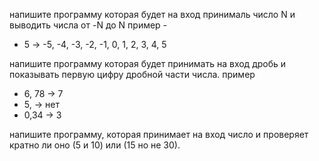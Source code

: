 напишите программу которая будет на вход принималь число N
и выводить числа от -N до N
пример - 
- 5 -> -5, -4, -3, -2, -1, 0, 1, 2, 3, 4, 5


напишите программу которая будет принимать на вход дробь и показывать
первую цифру дробной части числа.
пример 

- 6, 78 -> 7
- 5, -> нет 
- 0,34 -> 3

напишите программу, которая принимает на вход число и проверяет кратно ли оно 
(5 и 10) или (15 но не 30).